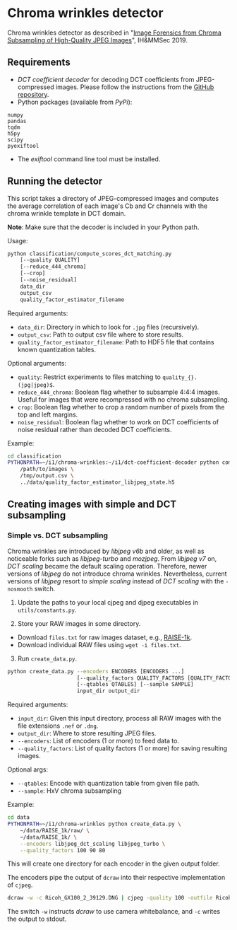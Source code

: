 # Chroma wrinkles detector

Chroma wrinkles detector as described in "[Image Forensics from Chroma Subsampling of High-Quality JPEG Images](https://faui1-files.cs.fau.de/public/publications/mmsec/2019-Lorch-IFC.pdf)", IH&MMSec 2019.

## Requirements

* *DCT coefficient decoder* for decoding DCT coefficients from JPEG-compressed images. Please follow the instructions from the [GitHub repository](https://github.com/btlorch/dct-coefficient-decoder).
* Python packages (available from *PyPi*):
```
numpy
pandas
tqdm
h5py
scipy
pyexiftool
```
* The *exiftool* command line tool must be installed.

## Running the detector

This script takes a directory of JPEG-compressed images and computes the average correlation of each image's Cb and Cr channels with the chroma wrinkle template in DCT domain.

**Note**: Make sure that the decoder is included in your Python path.

Usage:
```bash
python classification/compute_scores_dct_matching.py
    [--quality QUALITY]
    [--reduce_444_chroma]
    [--crop]
    [--noise_residual]
    data_dir
    output_csv
    quality_factor_estimator_filename
```

Required arguments:
* `data_dir`: Directory in which to look for `.jpg` files (recursively).
* `output_csv`: Path to output csv file where to store results.
* `quality_factor_estimator_filename`: Path to HDF5 file that contains known quantization tables. 

Optional arguments:
* `quality`: Restrict experiments to files matching to `quality_{}.(jpg|jpeg)$`.
* `reduce_444_chroma`: Boolean flag whether to subsample 4:4:4 images. Useful for images that were recompressed with no chroma subsampling.
* `crop`: Boolean flag whether to crop a random number of pixels from the top and left margins.
* `noise_residual`: Boolean flag whether to work on DCT coefficients of noise residual rather than decoded DCT coefficients.

Example:
```bash
cd classification
PYTHONPATH=~/i1/chroma-wrinkles:~/i1/dct-coefficient-decoder python compute_scores_dct_matching.py \
    /path/to/images \
    /tmp/output.csv \
    ../data/quality_factor_estimator_libjpeg_state.h5
```

## Creating images with simple and DCT subsampling

### Simple vs. DCT subsampling

Chroma wrinkles are introduced by *libjpeg v6b* and older, as well as noticeable forks such as *libjpeg-turbo* and *mozjpeg*.
From *libjpeg v7* on, *DCT scaling* became the default scaling operation. Therefore, newer versions of *libjpeg* do not introduce chroma wrinkles.
Nevertheless, current versions of *libjpeg* resort to *simple scaling* instead of *DCT scaling* with the `-nosmooth` switch.  

1. Update the paths to your local cjpeg and djpeg executables in `utils/constants.py`.

2. Store your RAW images in some directory.

  * Download `files.txt` for raw images dataset, e.g., [RAISE-1k](http://loki.disi.unitn.it/RAISE/confirm.php?package=1k).
  * Download individual RAW files using `wget -i files.txt`.

3. Run `create_data.py`.

```bash
python create_data.py --encoders ENCODERS [ENCODERS ...]
                      [--quality_factors QUALITY_FACTORS [QUALITY_FACTORS ...]]
                      [--qtables QTABLES] [--sample SAMPLE]
                      input_dir output_dir
```

Required arguments:
* `input_dir`: Given this input directory, process all RAW images with the file extensions `.nef` or `.dng`.
* `output_dir`: Where to store resulting JPEG files.
* `--encoders`: List of encoders (1 or more) to feed data to.
* `--quality_factors`: List of quality factors (1 or more) for saving resulting images.

Optional args:
* `--qtables`: Encode with quantization table from given file path.
* `--sample`: HxV chroma subsampling

Example:
```bash
cd data
PYTHONPATH=~/i1/chroma-wrinkles python create_data.py \
    ~/data/RAISE_1k/raw/ \
    ~/data/RAISE_1k/ \
    --encoders libjpeg_dct_scaling libjpeg_turbo \
    --quality_factors 100 90 80
```

This will create one directory for each encoder in the given output folder.

The encoders pipe the output of `dcraw` into their respective implementation of `cjpeg`.
```bash
dcraw -w -c Ricoh_GX100_2_39129.DNG | cjpeg -quality 100 -outfile Ricoh_GX100_2_39129.jpg
```

The switch `-w` instructs *dcraw* to use camera whitebalance, and `-c` writes the output to stdout.

